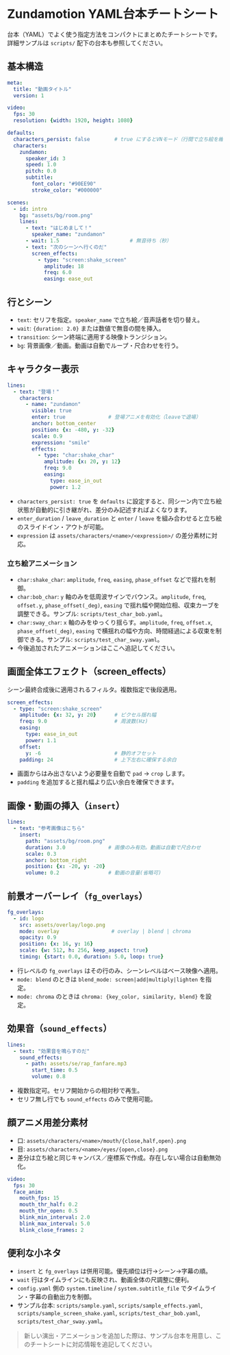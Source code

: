 # Zundamotion YAML台本チートシート

台本（YAML）でよく使う指定方法をコンパクトにまとめたチートシートです。詳細サンプルは `scripts/` 配下の台本も参照してください。

## 基本構造

```yaml
meta:
  title: "動画タイトル"
  version: 1

video:
  fps: 30
  resolution: {width: 1920, height: 1080}

defaults:
  characters_persist: false        # true にするとVNモード（行間で立ち絵を維持）
  characters:
    zundamon:
      speaker_id: 3
      speed: 1.0
      pitch: 0.0
      subtitle:
        font_color: "#90EE90"
        stroke_color: "#000000"

scenes:
  - id: intro
    bg: "assets/bg/room.png"
    lines:
      - text: "はじめまして！"
        speaker_name: "zundamon"
      - wait: 1.5                       # 無音待ち（秒）
      - text: "次のシーンへ行くのだ"
        screen_effects:
          - type: "screen:shake_screen"
            amplitude: 18
            freq: 6.0
            easing: ease_out
```

## 行とシーン

- `text`: セリフを指定。`speaker_name` で立ち絵／音声話者を切り替え。
- `wait`: `{duration: 2.0}` または数値で無音の間を挿入。
- `transition`: シーン終端に適用する映像トランジション。
- `bg`: 背景画像／動画。動画は自動でループ・尺合わせを行う。

## キャラクター表示

```yaml
lines:
  - text: "登場！"
    characters:
      - name: "zundamon"
        visible: true
        enter: true              # 登場アニメを有効化（leaveで退場）
        anchor: bottom_center
        position: {x: -480, y: -32}
        scale: 0.9
        expression: "smile"
        effects:
          - type: "char:shake_char"
            amplitude: {x: 20, y: 12}
            freq: 9.0
            easing:
              type: ease_in_out
              power: 1.2
```

- `characters_persist: true` を `defaults` に設定すると、同シーン内で立ち絵状態が自動的に引き継がれ、差分のみ記述すればよくなります。
- `enter_duration` / `leave_duration` と `enter` / `leave` を組み合わせると立ち絵のスライドイン・アウトが可能。
- `expression` は `assets/characters/<name>/<expression>/` の差分素材に対応。

### 立ち絵アニメーション

- `char:shake_char`: `amplitude`, `freq`, `easing`, `phase_offset` などで揺れを制御。
- `char:bob_char`: `y` 軸のみを低周波サインでバウンス。`amplitude`, `freq`, `offset.y`, `phase_offset(_deg)`, `easing` で揺れ幅や開始位相、収束カーブを調整できる。サンプル: `scripts/test_char_bob.yaml`。
- `char:sway_char`: `x` 軸のみをゆっくり揺らす。`amplitude`, `freq`, `offset.x`, `phase_offset(_deg)`, `easing` で横揺れの幅や方向、時間経過による収束を制御できる。サンプル: `scripts/test_char_sway.yaml`。
- 今後追加されたアニメーションはここへ追記してください。

## 画面全体エフェクト（screen_effects）

シーン最終合成後に適用されるフィルタ。複数指定で後段適用。

```yaml
screen_effects:
  - type: "screen:shake_screen"
    amplitude: {x: 32, y: 20}      # ピクセル揺れ幅
    freq: 9.0                      # 周波数(Hz)
    easing:
      type: ease_in_out
      power: 1.1
    offset:
      y: -6                        # 静的オフセット
    padding: 24                    # 上下左右に確保する余白
```

- 画面からはみ出さないよう必要量を自動で `pad` → `crop` します。
- `padding` を追加すると揺れ幅より広い余白を確保できます。

## 画像・動画の挿入（`insert`）

```yaml
lines:
  - text: "参考画像はこちら"
    insert:
      path: "assets/bg/room.png"
      duration: 3.0              # 画像のみ有効。動画は自動で尺合わせ
      scale: 0.3
      anchor: bottom_right
      position: {x: -20, y: -20}
      volume: 0.2                # 動画の音量(省略可)
```

## 前景オーバーレイ（`fg_overlays`）

```yaml
fg_overlays:
  - id: logo
    src: assets/overlay/logo.png
    mode: overlay                 # overlay | blend | chroma
    opacity: 0.9
    position: {x: 16, y: 16}
    scale: {w: 512, h: 256, keep_aspect: true}
    timing: {start: 0.0, duration: 5.0, loop: true}
```

- 行レベルの `fg_overlays` はその行のみ、シーンレベルはベース映像へ適用。
- `mode: blend` のときは `blend_mode: screen|add|multiply|lighten` を指定。
- `mode: chroma` のときは `chroma: {key_color, similarity, blend}` を設定。

## 効果音（`sound_effects`）

```yaml
lines:
  - text: "効果音を鳴らすのだ"
    sound_effects:
      - path: assets/se/rap_fanfare.mp3
        start_time: 0.5
        volume: 0.8
```

- 複数指定可。セリフ開始からの相対秒で再生。
- セリフ無し行でも `sound_effects` のみで使用可能。

## 顔アニメ用差分素材

- 口: `assets/characters/<name>/mouth/{close,half,open}.png`
- 目: `assets/characters/<name>/eyes/{open,close}.png`
- 差分は立ち絵と同じキャンバス／座標系で作成。存在しない場合は自動無効化。

```yaml
video:
  fps: 30
  face_anim:
    mouth_fps: 15
    mouth_thr_half: 0.2
    mouth_thr_open: 0.5
    blink_min_interval: 2.0
    blink_max_interval: 5.0
    blink_close_frames: 2
```

## 便利な小ネタ

- `insert` と `fg_overlays` は併用可能。優先順位は行→シーン→字幕の順。
- `wait` 行はタイムラインにも反映され、動画全体の尺調整に便利。
- `config.yaml` 側の `system.timeline` / `system.subtitle_file` でタイムライン・字幕の自動出力を制御。
- サンプル台本: `scripts/sample.yaml`, `scripts/sample_effects.yaml`, `scripts/sample_screen_shake.yaml`, `scripts/test_char_bob.yaml`, `scripts/test_char_sway.yaml`。

> 新しい演出・アニメーションを追加した際は、サンプル台本を用意し、このチートシートに対応情報を追記してください。
